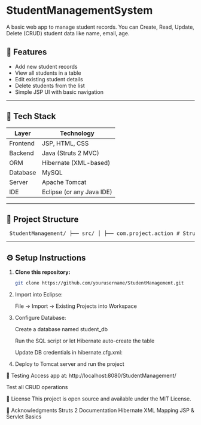 # StudentManagementSystem
A basic web app to manage student records. You can Create, Read, Update, Delete (CRUD) student data like name, email, age.


## 🚀 Features

- Add new student records
- View all students in a table
- Edit existing student details
- Delete students from the list
- Simple JSP UI with basic navigation

---

## 🧰 Tech Stack

| Layer          | Technology           |
|----------------|----------------------|
| Frontend       | JSP, HTML, CSS       |
| Backend        | Java (Struts 2 MVC)  |
| ORM            | Hibernate (XML-based)|
| Database       | MySQL                |
| Server         | Apache Tomcat        |
| IDE            | Eclipse (or any Java IDE) |

---

## 📂 Project Structure

<pre> StudentManagement/ ├── src/ │ ├── com.project.action # Struts Actions │ ├── com.project.dao # DAO layer │ ├── com.project.model # POJO class (Student.java) │ └── com.project.service # Optional service layer ├── resources/ │ ├── hibernate.cfg.xml │ └── Student.hbm.xml ├── WebContent/ │ ├── addStudent.jsp │ ├── viewStudents.jsp │ ├── editStudent.jsp │ ├── success.jsp │ ├── error.jsp │ └── WEB-INF/ │ └── web.xml ├── struts.xml </pre>


---

## ⚙️ Setup Instructions

1. **Clone this repository:**
   ```bash
   git clone https://github.com/yourusername/StudentManagement.git
2. Import into Eclipse:

   File → Import → Existing Projects into Workspace

3. Configure Database:

   Create a database named student_db

   Run the SQL script or let Hibernate auto-create the table

   Update DB credentials in hibernate.cfg.xml:

4. Deploy to Tomcat server and run the project

🧪 Testing
Access app at: http://localhost:8080/StudentManagement/

Test all CRUD operations



📜 License
   This project is open source and available under the MIT License.


🙌 Acknowledgments
Struts 2 Documentation
Hibernate XML Mapping
JSP & Servlet Basics
